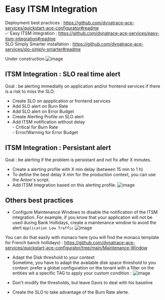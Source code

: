 # Easy ITSM Integration 

Deployment best practices : https://github.com/dynatrace-ace-services/quickstart-ace-configurator#readme  
✅ Easy ITSM integration : https://github.com/dynatrace-ace-services/easy-itsm-integration#readme  
SLO Simply Smarter installation : https://github.com/dynatrace-ace-services/slo-simply-smarter#readme  

Under construction 
![image](https://user-images.githubusercontent.com/40337213/216464677-d060b809-b785-4ddc-a056-cfba418ebbdf.png)

## ITSM Integration : SLO real time alert 

Goal : be alerting immediatly on application and/or frontend services if there is a risk to miss the SLO.

- Create SLO on appplication or frontend services
- Add SLO alert on Burn Rate
- Add SLO alert on Error Budget
- Create Alerting Profile on SLO alert
- Add ITSM notification without delay     
      - Critical for Burn Rate  
      - Error/Warning for Error Budget  

## ITSM Integration : Persistant alert

Goal : be alerting if the problem is persistant and not fix after X minutes. 

- Create a alerting profile with X min delay (between 15 min to 1 h)
- To define the best delay X min for the production context, you can use the Anton's script.
- Add ITSM Integration based on this alerting profile. 
![image](https://user-images.githubusercontent.com/40337213/213877403-f0318bcf-79f5-407e-90fe-eb1e52264e34.png)

## Others best practices 

- Configure Maintenance Windows to disable the notification of the ITSM integration.
For example, if you know that your application will not be used during Bank Hollidays, create a maintenance window to avoid the alert `Application Low Traffic`
![image](https://user-images.githubusercontent.com/40337213/213878253-a7875502-dc8c-4d9e-9f47-89578ea7a56d.png)

You can do that easily with monaco here (you will find the monaco template for French banck hollidays) : 
https://github.com/dynatrace-ace-services/quickstart-ace-configurator/tree/main/Maintenance-Window

- Adapt the Disk threshold to your context  
Sometime, you have to adapt the available disk space threshold to you context: 
prefer a global configuration on the tenant with a filter on the entities wit a specific TAG to apply your custom condition : 
![image](https://user-images.githubusercontent.com/40337213/213878888-f1b62ab5-9d52-4b4d-8bf1-1d223c9597a1.png)

- Don't modify the thresholds, but leave Davis to deal with his baseline  

- Create the SLO to take advantage of the Burn Rate alerte. 















